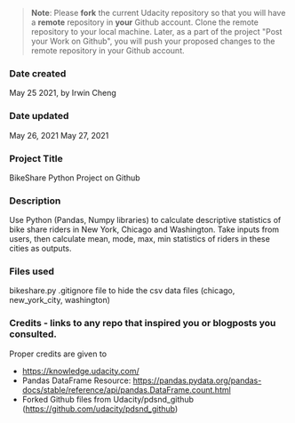 >**Note**: Please **fork** the current Udacity repository so that you will have a **remote** repository in **your** Github account. Clone the remote repository to your local machine. Later, as a part of the project "Post your Work on Github", you will push your proposed changes to the remote repository in your Github account.

### Date created
May 25 2021, by Irwin Cheng

### Date updated
May 26, 2021
May 27, 2021

### Project Title
BikeShare Python Project on Github

### Description
Use Python (Pandas, Numpy libraries) to calculate descriptive statistics of bike share riders in New York, Chicago and Washington. Take inputs from users, then calculate mean, mode, max, min statistics of riders in these cities as outputs.

### Files used
bikeshare.py
.gitignore file to hide the csv data files (chicago, new_york_city, washington)


### Credits - links to any repo that inspired you or blogposts you consulted.
Proper credits are given to
- https://knowledge.udacity.com/
- Pandas DataFrame Resource: https://pandas.pydata.org/pandas-docs/stable/reference/api/pandas.DataFrame.count.html
- Forked Github files from Udacity/pdsnd_github (https://github.com/udacity/pdsnd_github)


